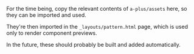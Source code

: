 For the time being, copy the relevant contents of `a-plus/assets` here, so they can be imported and used.

They're then imported in the `_layouts/pattern.html` page, which is used only to render component previews.

In the future, these should probably be built and added automatically.
